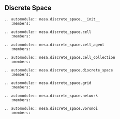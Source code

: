 ## Discrete Space

```{eval-rst}
.. automodule:: mesa.discrete_space.__init__
   :members:
```

```{eval-rst}
.. automodule:: mesa.discrete_space.cell
   :members:
```

```{eval-rst}
.. automodule:: mesa.discrete_space.cell_agent
   :members:
```

```{eval-rst}
.. automodule:: mesa.discrete_space.cell_collection
   :members:
```

```{eval-rst}
.. automodule:: mesa.discrete_space.discrete_space
   :members:
```

```{eval-rst}
.. automodule:: mesa.discrete_space.grid
   :members:
```

```{eval-rst}
.. automodule:: mesa.discrete_space.network
   :members:
```

```{eval-rst}
.. automodule:: mesa.discrete_space.voronoi
   :members:
```